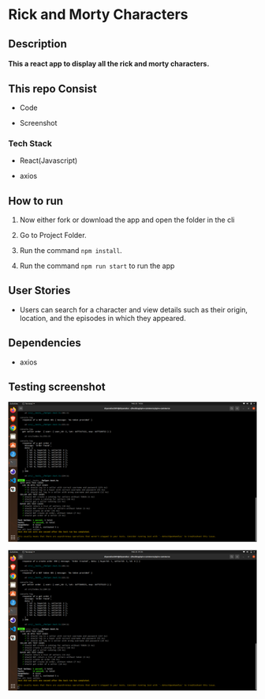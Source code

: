 # Rick and Morty Characters

## Description

#### This a react app to display all the rick and morty characters.

## This repo Consist
- Code

- Screenshot

### Tech Stack

- React(Javascript)

- axios


## How to run

1. Now either fork or download the app and open the folder in the cli

2. Go to Project Folder.

4. Run the command `npm install`.

5. Run the command `npm run start` to run the app


## User Stories

- Users can search for a character and view details such as their origin, location, and the episodes in which they appeared.

## Dependencies

- axios


## Testing screenshot


![Screenshot_1](https://github.com/Flux99/api-e-commerce/blob/main/Screenshots/Screenshot%20from%202023-02-25%2014-55-27.png?raw=true)

![Screenshot_1](https://github.com/Flux99/api-e-commerce/blob/main/Screenshots/Screenshot%20from%202023-02-25%2001-25-29.png?raw=true)
